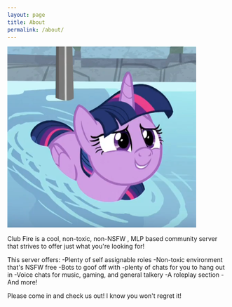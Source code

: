 ```yaml
---
layout: page
title: About
permalink: /about/
---
```


<img src="https://raw.githubusercontent.com/Adaline02/clubfire/master/assets/images/demo.PNG">

Club Fire is a cool, non-toxic, non-NSFW , MLP based community server that strives to offer just what you're looking for!

This server offers:
-Plenty of self assignable roles
-Non-toxic environment that's NSFW free
-Bots to goof off with
-plenty of chats for you to hang out in
-Voice chats for music, gaming, and general talkery
-A roleplay section
-And more!

Please come in and check us out! I know you won't regret it!
